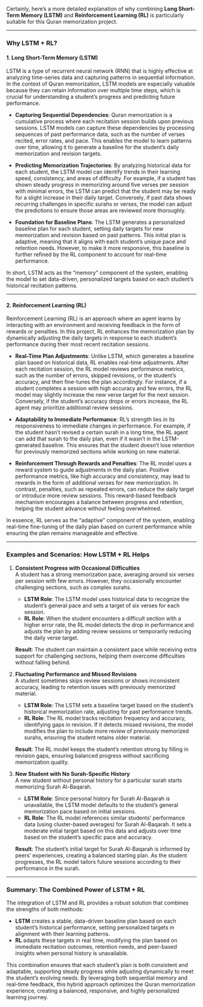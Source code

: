 Certainly, here’s a more detailed explanation of why combining **Long Short-Term Memory (LSTM)** and **Reinforcement Learning (RL)** is particularly suitable for this Quran memorization project.

---

### Why LSTM + RL?

#### **1. Long Short-Term Memory (LSTM)**

LSTM is a type of recurrent neural network (RNN) that is highly effective at analyzing time-series data and capturing patterns in sequential information. In the context of Quran memorization, LSTM models are especially valuable because they can retain information over multiple time steps, which is crucial for understanding a student’s progress and predicting future performance.

- **Capturing Sequential Dependencies**: Quran memorization is a cumulative process where each recitation session builds upon previous sessions. LSTM models can capture these dependencies by processing sequences of past performance data, such as the number of verses recited, error rates, and pace. This enables the model to learn patterns over time, allowing it to generate a baseline for the student’s daily memorization and revision targets.

- **Predicting Memorization Trajectories**: By analyzing historical data for each student, the LSTM model can identify trends in their learning speed, consistency, and areas of difficulty. For example, if a student has shown steady progress in memorizing around five verses per session with minimal errors, the LSTM can predict that the student may be ready for a slight increase in their daily target. Conversely, if past data shows recurring challenges in specific surahs or verses, the model can adjust the predictions to ensure those areas are reviewed more thoroughly.

- **Foundation for Baseline Plans**: The LSTM generates a personalized baseline plan for each student, setting daily targets for new memorization and revision based on past patterns. This initial plan is adaptive, meaning that it aligns with each student’s unique pace and retention needs. However, to make it more responsive, this baseline is further refined by the RL component to account for real-time performance.

In short, LSTM acts as the “memory” component of the system, enabling the model to set data-driven, personalized targets based on each student’s historical recitation patterns.

---

#### **2. Reinforcement Learning (RL)**

Reinforcement Learning (RL) is an approach where an agent learns by interacting with an environment and receiving feedback in the form of rewards or penalties. In this project, RL enhances the memorization plan by dynamically adjusting the daily targets in response to each student’s performance during their most recent recitation sessions.

- **Real-Time Plan Adjustments**: Unlike LSTM, which generates a baseline plan based on historical data, RL enables real-time adjustments. After each recitation session, the RL model reviews performance metrics, such as the number of errors, skipped revisions, or the student’s accuracy, and then fine-tunes the plan accordingly. For instance, if a student completes a session with high accuracy and few errors, the RL model may slightly increase the new verse target for the next session. Conversely, if the student’s accuracy drops or errors increase, the RL agent may prioritize additional review sessions.

- **Adaptability to Immediate Performance**: RL’s strength lies in its responsiveness to immediate changes in performance. For example, if the student hasn’t revised a certain surah in a long time, the RL agent can add that surah to the daily plan, even if it wasn’t in the LSTM-generated baseline. This ensures that the student doesn’t lose retention for previously memorized sections while working on new material.

- **Reinforcement Through Rewards and Penalties**: The RL model uses a reward system to guide adjustments in the daily plan. Positive performance metrics, like high accuracy and consistency, may lead to rewards in the form of additional verses for new memorization. In contrast, penalties, such as repeated errors, can reduce the daily target or introduce more review sessions. This reward-based feedback mechanism encourages a balance between progress and retention, helping the student advance without feeling overwhelmed.

In essence, RL serves as the “adaptive” component of the system, enabling real-time fine-tuning of the daily plan based on current performance while ensuring the plan remains manageable and effective.

---

### Examples and Scenarios: How LSTM + RL Helps

1. **Consistent Progress with Occasional Difficulties**  
   A student has a strong memorization pace, averaging around six verses per session with few errors. However, they occasionally encounter challenging sections, such as complex surahs.  
   - **LSTM Role**: The LSTM model uses historical data to recognize the student’s general pace and sets a target of six verses for each session.
   - **RL Role**: When the student encounters a difficult section with a higher error rate, the RL model detects the drop in performance and adjusts the plan by adding review sessions or temporarily reducing the daily verse target.
   
   **Result**: The student can maintain a consistent pace while receiving extra support for challenging sections, helping them overcome difficulties without falling behind.

2. **Fluctuating Performance and Missed Revisions**  
   A student sometimes skips review sessions or shows inconsistent accuracy, leading to retention issues with previously memorized material.  
   - **LSTM Role**: The LSTM sets a baseline target based on the student’s historical memorization rate, adjusting for past performance trends.
   - **RL Role**: The RL model tracks recitation frequency and accuracy, identifying gaps in revision. If it detects missed revisions, the model modifies the plan to include more review of previously memorized surahs, ensuring the student retains older material.

   **Result**: The RL model keeps the student’s retention strong by filling in revision gaps, ensuring balanced progress without sacrificing memorization quality.

3. **New Student with No Surah-Specific History**  
   A new student without personal history for a particular surah starts memorizing Surah Al-Baqarah.  
   - **LSTM Role**: Since personal history for Surah Al-Baqarah is unavailable, the LSTM model defaults to the student’s general memorization pace based on initial sessions.
   - **RL Role**: The RL model references similar students’ performance data (using cluster-based averages) for Surah Al-Baqarah. It sets a moderate initial target based on this data and adjusts over time based on the student’s specific pace and accuracy.

   **Result**: The student’s initial target for Surah Al-Baqarah is informed by peers’ experiences, creating a balanced starting plan. As the student progresses, the RL model tailors future sessions according to their performance in the surah.

---

### Summary: The Combined Power of LSTM + RL

The integration of LSTM and RL provides a robust solution that combines the strengths of both methods:
- **LSTM** creates a stable, data-driven baseline plan based on each student’s historical performance, setting personalized targets in alignment with their learning patterns.
- **RL** adapts these targets in real time, modifying the plan based on immediate recitation outcomes, retention needs, and peer-based insights when personal history is unavailable.

This combination ensures that each student’s plan is both consistent and adaptable, supporting steady progress while adjusting dynamically to meet the student’s evolving needs. By leveraging both sequential memory and real-time feedback, this hybrid approach optimizes the Quran memorization experience, creating a balanced, responsive, and highly personalized learning journey.
